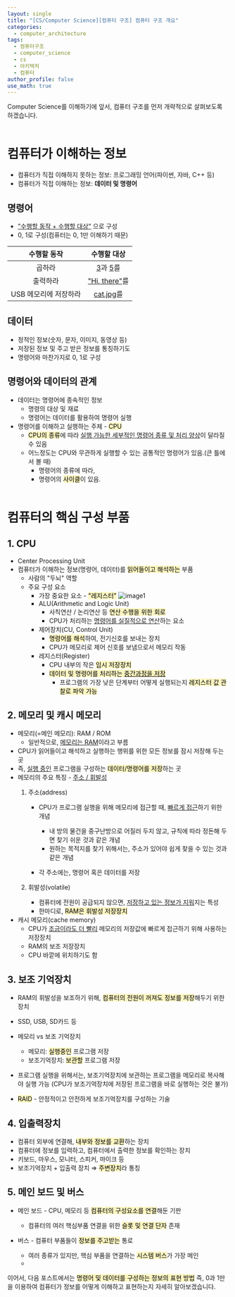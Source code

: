 ```yaml
---
layout: single
title: "[CS/Computer Science][컴퓨터 구조] 컴퓨터 구조 개요"
categories:
  - computer_architecture
tags:
  - 컴퓨터구조
  - computer_science
  - cs
  - 아키텍처
  - 컴퓨터
author_profile: false
use_math: true
---
```

Computer Science를 이해하기에 앞서, 컴퓨터 구조를 먼저 개략적으로 살펴보도록 하겠습니다.<br><br>
# 컴퓨터가 이해하는 정보
- 컴퓨터가 직접 이해하지 못하는 정보: 프로그래밍 언어(파이썬, 자바, C++ 등)
- 컴퓨터가 직접 이해하는 정보: **데이터 및 명령어**

## 명령어
- <u>"수행할 동작 + 수행할 대상"</u> 으로 구성
- 0, 1로 구성(컴퓨터는 0, 1만 이해하기 때문)

| <span style="font-weight:bold;">수행할 동작</span> | <span style="font-weight:bold;">수행할 대상</span> |
| :-------------------------------------------: | :-------------------------------------------: |
|                      곱하라                      |              <u>3</u>과 <u>5</u>를              |
|                     출력하라                      |              <u>"Hi, there"</u>를              |
|                 USB 메모리에 저장하라                 |                <u>cat.jpg</u>를                |

## 데이터
- 정적인 정보(숫자, 문자, 이미지, 동영상 등)
- 저장된 정보 및 주고 받은 정보를 통칭하기도
- 명령어와 마찬가지로 0, 1로 구성

## 명령어와 데이터의 관계
- 데이터는 명령어에 종속적인 정보
	- 명령의 대상 및 재료
	- 명령어는 데이터를 활용하여 명령어 실행
- 명령어를 이해하고 실행하는 주체 - <mark style="background: #FFF3A3A6;">CPU</mark>
	- <mark style="background: #FFF3A3A6;">CPU의 종류</mark>에 따라 <u>실행 가능한 세부적인 명령어 종류 및 처리 양상</u>이 달라질 수 있음
	- 어느정도는 CPU와 무관하게 실행할 수 있는 공통적인 명령어가 있음.(큰 틀에서 볼 때)
		- 명령어의 종류에 따라,
		- 명령어의 <mark style="background: #FFF3A3A6;">사이클</mark>이 있음.<br><br>

# 컴퓨터의 핵심 구성 부품
## 1. CPU
- Center Processing Unit
- 컴퓨터가 이해하는 정보(명령어, 데이터)를 <mark style="background: #FFF3A3A6;">읽어들이고 해석하는</mark> 부품
	- 사람의 "두뇌" 역할
	- 주요 구성 요소
		- 가장 중요한 요소 - <mark style="background: #FFF3A3A6;">"레지스터"</mark>
		![image1](../../images/2025-03-13-cs_basic-1_1/image1.png)
		- ALU(Arithmetic and Logic Unit)
			- 사칙연산 / 논리연산 등 <mark style="background: #FFF3A3A6;">연산 수행을 위한 회로</mark>
			- CPU가 처리하는 <u>명령어를 실질적으로 연산</u>하는 요소
		- 제어장치(CU, Control Unit)
			- <mark style="background: #FFF3A3A6;">명령어를 해석</mark>하여, 전기신호를 보내는 장치
			- CPU가 메모리로 제어 신호를 보냄으로서 메모리 작동
		- 레지스터(Register)
			- CPU 내부의 작은 <mark style="background: #FFF3A3A6;">임시 저장장치</mark>
			- <mark style="background: #FFF3A3A6;">데이터 및 명령어를 처리하는 <u>중간과정을 저장</u></mark>
				- 프로그램의 가장 낮은 단계부터 어떻게 실행되는지 <mark style="background: #FFF3A3A6;">레지스터 값 관찰로 파악 가능
</mark>

## 2. 메모리 및 캐시 메모리
- 메모리(=메인 메모리): RAM / ROM
	- 일반적으로, <u>메모리는 RAM</u>이라고 부름
- CPU가 읽어들이고 해석하고 실행하는 행위를 위한 모든 정보를 잠시 저장해 두는 곳
- 즉, <u>실행 중인</u> 프로그램을 구성하는 <mark style="background: #FFF3A3A6;">데이터/명령어를 저장</mark>하는 곳
- 메모리의 주요 특징 - <u>주소 / 휘발성</u>
	1. 주소(address)
		- CPU가 프로그램 실행을 위해 메모리에 접근할 때, <u>빠르게 접근</u>하기 위한 개념
			- 내 방의 물건을 중구난방으로 어질러 두지 않고, 규칙에 따라 정돈해 두면 찾기 쉬운 것과 같은 개념
			- 원하는 목적지를 찾기 위해서는, 주소가 있어야 쉽게 찾을 수 있는 것과 같은 개념
			
		- 각 주소에는, 명령어 혹은 데이터를 저장
		
	2. 휘발성(volatile)
		- 컴퓨터에 전원이 공급되지 않으면, <u>저장하고 있는 정보가 지워</u>지는 특성
		- 한마디로, <mark style="background: #FFF3A3A6;">RAM은 휘발성 저장장치</mark>
- 캐시 메모리(cache memory)
	- CPU가 <u>조금이라도 더 빨리</u> 메모리의 저장값에 빠르게 접근하기 위해 사용하는 저장장치
	- RAM의 보조 저장장치
	- CPU 바깥에 위치하기도 함

## 3. 보조 기억장치
- RAM의 휘발성을 보조하기 위해, <mark style="background: #FFF3A3A6;">컴퓨터의 전원이 꺼져도 정보를 저장</mark>해두기 위한 장치
- SSD, USB, SD카드 등

- 메모리 vs 보조 기억장치
	- 메모리: <mark style="background: #FFF3A3A6;">실행중인</mark> 프로그램 저장
	- 보조기억장치: <mark style="background: #FFF3A3A6;">보관할</mark> 프로그램 저장
- 프로그램 실행을 위해서는, 보조기억장치에 보관하는 프로그램을 메모리로 복사해야 실행 가능
  (CPU가 보조기억장치에 저장된 프로그램을 바로 실행하는 것은 불가)
- <mark style="background: #FFF3A3A6;">RAID</mark> - 안정적이고 안전하게 보조기억장치를 구성하는 기술

## 4. 입출력장치
- 컴퓨터 외부에 연결해, <mark style="background: #FFF3A3A6;">내부와 정보를 교환</mark>하는 장치
- 컴퓨터에 정보를 입력하고, 컴퓨터에서 출력한 정보를 확인하는 장치
- 키보드, 마우스, 모니터, 스피커, 마이크 등
- 보조기억장치 + 입출력 장치 ⇒ <mark style="background: #FFF3A3A6;">주변장치</mark>라 통칭

## 5. 메인 보드 및 버스
- 메인 보드 - CPU, 메모리 등 <mark style="background: #FFF3A3A6;">컴퓨터의 구성요소를 연결</mark>해둔 기판
	- 컴퓨터의 여러 핵심부품 연결을 위한 <mark style="background: #FFF3A3A6;">슬롯 및 연결 단자</mark> 존재

- 버스 - 컴퓨터 부품들이 <mark style="background: #FFF3A3A6;">정보를 주고받는</mark> 통로
	- 여러 종류가 있지만, 핵심 부품을 연결하는 <mark style="background: #FFF3A3A6;">시스템 버스</mark>가 가장 메인
	- 

이어서, 다음 포스트에서는
<mark style="background: #FFF3A3A6;">명령어 및 데이터를 구성하는 정보의 표현 방법</mark>
즉, 0과 1만을 이용하여 컴퓨터가 정보를 어떻게 이해하고 표현하는지 자세히 알아보겠습니다.